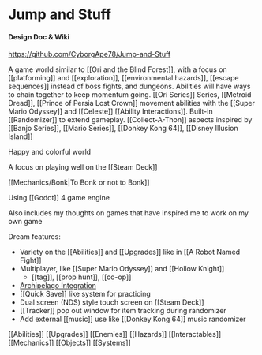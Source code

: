 # Jump and Stuff
#### Design Doc & Wiki

https://github.com/CyborgApe78/Jump-and-Stuff

A game world similar to [[Ori and the Blind Forest]], with a focus on [[platforming]] and [[exploration]], [[environmental hazards]], [[escape sequences]] instead of boss fights, and dungeons. Abilities will have ways to chain together to keep momentum going. [[Ori Series]] Series, [[Metroid Dread]], [[Prince of Persia Lost Crown]] movement abilities with the [[Super Mario Odyssey]] and [[Celeste]] [[Ability Interactions]]. Built-in [[Randomizer]] to extend gameplay. [[Collect-A-Thon]] aspects inspired by [[Banjo Series]], [[Mario Series]], [[Donkey Kong 64]], [[Disney Illusion Island]]

Happy and colorful world

A focus on playing well on the [[Steam Deck]]

[[Mechanics/Bonk|To Bonk or not to Bonk]]


Using [[Godot]] 4 game engine

Also includes my thoughts on games that have inspired me to work on my own game

Dream features:
* Variety on the [[Abilities]] and [[Upgrades]] like in [[A Robot Named Fight]]
* Multiplayer, like [[Super Mario Odyssey]] and [[Hollow Knight]]
	* [[tag]], [[prop hunt]], [[co-op]]
* [Archipelago Integration](https://archipelago.gg/)
* [[Quick Save]] like system for practicing
* Dual screen (NDS) style touch screen on [[Steam Deck]]
* [[Tracker]] pop out window for item tracking during randomizer
* Add external [[music]] use like [[Donkey Kong 64]] music randomizer

[[Abilities]] [[Upgrades]] [[Enemies]] [[Hazards]] [[Interactables]] [[Mechanics]] [[Objects]] [[Systems]]

